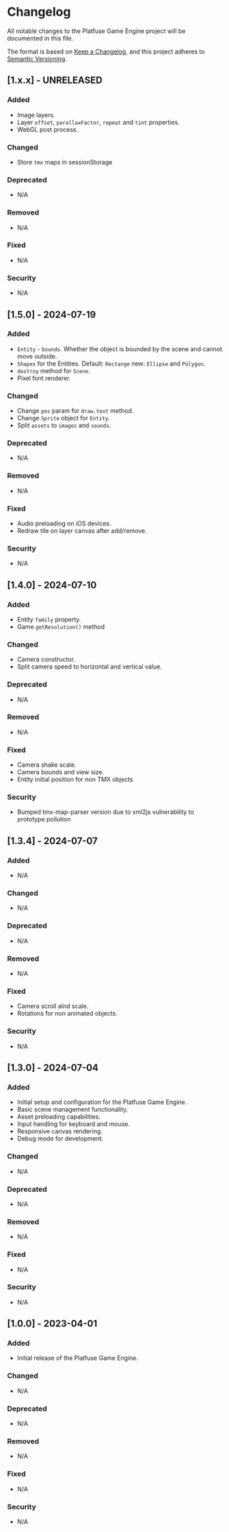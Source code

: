 # Changelog

All notable changes to the Platfuse Game Engine project will be documented in this file.

The format is based on [Keep a Changelog](https://keepachangelog.com/en/1.0.0/), and this project adheres to [Semantic Versioning](https://semver.org/spec/v2.0.0.html).

## [1.x.x] - UNRELEASED

### Added

-   Image layers.
-   Layer `offset`, `parallaxFactor`, `repeat` and `tint` properties.
-   WebGL post process.

### Changed

-   Store `tmx` maps in sessionStorage

### Deprecated

-   N/A

### Removed

-   N/A

### Fixed

-   N/A

### Security

-   N/A

## [1.5.0] - 2024-07-19

### Added

-   `Entity` - `bounds`. Whether the object is bounded by the scene and cannot move outside.
-   `Shapes` for the Entities. Default: `Rectange` new: `Ellipse` and `Polygon`.
-   `destroy` method for `Scene`.
-   Pixel font renderer.

### Changed

-   Change `pos` param for `draw.text` method.
-   Change `Sprite` object for `Entity`.
-   Split `assets` to `images` and `sounds`.

### Deprecated

-   N/A

### Removed

-   N/A

### Fixed

-   Audio preloading on iOS devices.
-   Redraw tile on layer canvas after add/remove.

### Security

-   N/A

## [1.4.0] - 2024-07-10

### Added

-   Entity `family` property.
-   Game `getResolution()` method

### Changed

-   Camera constructor.
-   Split camera speed to horizontal and vertical value.

### Deprecated

-   N/A

### Removed

-   N/A

### Fixed

-   Camera shake scale.
-   Camera bounds and view size.
-   Entity initial position for non TMX objects

### Security

-   Bumped tmx-map-parser version due to xml2js vulnerability to prototype pollution

## [1.3.4] - 2024-07-07

### Added

-   N/A

### Changed

-   N/A

### Deprecated

-   N/A

### Removed

-   N/A

### Fixed

-   Camera scroll alnd scale.
-   Rotations for non animated objects.

### Security

-   N/A

## [1.3.0] - 2024-07-04

### Added

-   Initial setup and configuration for the Platfuse Game Engine.
-   Basic scene management functionality.
-   Asset preloading capabilities.
-   Input handling for keyboard and mouse.
-   Responsive canvas rendering.
-   Debug mode for development.

### Changed

-   N/A

### Deprecated

-   N/A

### Removed

-   N/A

### Fixed

-   N/A

### Security

-   N/A

## [1.0.0] - 2023-04-01

### Added

-   Initial release of the Platfuse Game Engine.

### Changed

-   N/A

### Deprecated

-   N/A

### Removed

-   N/A

### Fixed

-   N/A

### Security

-   N/A
